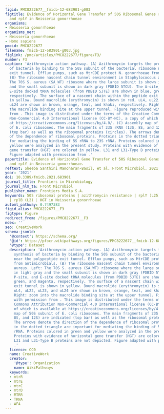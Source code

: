 ```yaml
---
figid: PMC8222677__fmicb-12-683901-g003
figtitle: Evidence of Horizontal Gene Transfer of 50S Ribosomal Genes rplB, rplD,
  and rplY in Neisseria gonorrhoeae
organisms:
- Neisseria gonorrhoeae
organisms_ner:
- Neisseria gonorrhoeae
- Homo sapiens
pmcid: PMC8222677
filename: fmicb-12-683901-g003.jpg
figlink: /pmc/articles/PMC8222677/figure/F3/
number: F3
caption: 'Azithromycin action pathway. (A) Azithromycin targets the protein synthesis
  of bacteria by binding to the 50S subunit of the bacterial ribosome near the polypeptide
  exit tunnel. Efflux pumps, such as MtrCDE protect N. gonorrhoeae from antimicrobials.
  (B) The ribosome nascent chain tunnel environment in Staphylococcus aureus. Left:
  The 70S S. aureus (SA_WT) ribosome where the large subunit is shown in light gray
  and the small subunit is shown in dark gray (PDBID 5TCU). The A-site, P-site, and
  E-site docked tRNA molecules (from PDBID 5JTE) are shown in blue, green, and magenta,
  respectively. The surface of a nascent chain within the peptide exit tunnel is shown
  in yellow. Bound macrolide (erythromycin) is shown in red, uL4, uL22, uL23, and
  uL24 are shown in brown, orange, teal, and khaki, respectively. Right: zoom into
  the macrolide binding site at the upper tunnel. Figure reproduced with permission
  from . This image is distributed under the terms of the Creative Commons Attribution
  Non-Commercial 4.0 International license (CC-BY-NC), a copy of which is available
  at https://creativecommons.org/licenses/by/4.0/. (C) Assembly map of 50S subunit
  of E. coli ribosomes. The main fragments of 23S rRNA (13S, 8S, and 12S) are indicated
  (top bar) as well as the ribosomal proteins (circles). The arrows denote the direction
  of the dependence of ribosomal proteins. Proteins in the dotted triangle are important
  for mediating the binding of 5S rRNA to 23S rRNA. Proteins colored in green and
  yellow were analyzed in the present study. Proteins with evidence of horizontal
  gene transfer (HGT) are colored in yellow. L31 and L31-Type B proteins are not depicted.
  Figure adapted with permission from .'
papertitle: Evidence of Horizontal Gene Transfer of 50S Ribosomal Genes rplB, rplD,
  and rplY in Neisseria gonorrhoeae.
reftext: Sheeba Santhini Manoharan-Basil, et al. Front Microbiol. 2021;12:683901.
year: '2021'
doi: 10.3389/fmicb.2021.683901
journal_title: Frontiers in Microbiology
journal_nlm_ta: Front Microbiol
publisher_name: Frontiers Media S.A.
keywords: 50S ribosomal proteins | azithromycin resistance | rplY (L25) | rplD (L4)
  | rplB (L2) | HGT in Neisseria gonorrhoeae
automl_pathway: 0.7497383
figid_alias: PMC8222677__F3
figtype: Figure
redirect_from: /figures/PMC8222677__F3
ndex: ''
seo: CreativeWork
schema-jsonld:
  '@context': https://schema.org/
  '@id': https://pfocr.wikipathways.org/figures/PMC8222677__fmicb-12-683901-g003.html
  '@type': Dataset
  description: 'Azithromycin action pathway. (A) Azithromycin targets the protein
    synthesis of bacteria by binding to the 50S subunit of the bacterial ribosome
    near the polypeptide exit tunnel. Efflux pumps, such as MtrCDE protect N. gonorrhoeae
    from antimicrobials. (B) The ribosome nascent chain tunnel environment in Staphylococcus
    aureus. Left: The 70S S. aureus (SA_WT) ribosome where the large subunit is shown
    in light gray and the small subunit is shown in dark gray (PDBID 5TCU). The A-site,
    P-site, and E-site docked tRNA molecules (from PDBID 5JTE) are shown in blue,
    green, and magenta, respectively. The surface of a nascent chain within the peptide
    exit tunnel is shown in yellow. Bound macrolide (erythromycin) is shown in red,
    uL4, uL22, uL23, and uL24 are shown in brown, orange, teal, and khaki, respectively.
    Right: zoom into the macrolide binding site at the upper tunnel. Figure reproduced
    with permission from . This image is distributed under the terms of the Creative
    Commons Attribution Non-Commercial 4.0 International license (CC-BY-NC), a copy
    of which is available at https://creativecommons.org/licenses/by/4.0/. (C) Assembly
    map of 50S subunit of E. coli ribosomes. The main fragments of 23S rRNA (13S,
    8S, and 12S) are indicated (top bar) as well as the ribosomal proteins (circles).
    The arrows denote the direction of the dependence of ribosomal proteins. Proteins
    in the dotted triangle are important for mediating the binding of 5S rRNA to 23S
    rRNA. Proteins colored in green and yellow were analyzed in the present study.
    Proteins with evidence of horizontal gene transfer (HGT) are colored in yellow.
    L31 and L31-Type B proteins are not depicted. Figure adapted with permission from
    .'
  license: CC0
  name: CreativeWork
  creator:
    '@type': Organization
    name: WikiPathways
  keywords:
  - mtrR
  - mtrE
  - mtrC
  - mtrD
  - MTRR
  - TRNA
  - AFA
---
```


